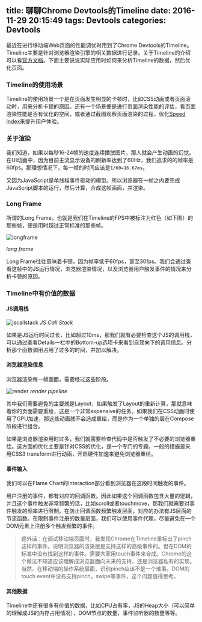 title: 聊聊Chrome Devtools的Timeline
date: 2016-11-29 20:15:49
tags: Devtools
categories: Devtools
---

最近在进行移动端Web页面的性能调优时用到了Chrome Devtools的Timeline。Timeline主要是针对浏览器渲染引擎的相关数据进行记录。关于Timeline的介绍可以看[官方文档](https://developers.google.com/web/tools/chrome-devtools/evaluate-performance/timeline-tool)。下面主要说说实际应用时如何来分析Timeline的数据，然后优化页面。

<!-- more -->

### Timeline的使用场景

Timeline的使用场景一个是在页面发生明显的卡顿时，比如CSS动画或者页面滚动时，用来分析卡顿的原因。还有一个场景便是进行页面渲染性能的评估，看页面渲染性能是否有优化的空间，或者通过截图观察页面渲染的过程，优化[Speed Index](https://sites.google.com/a/webpagetest.org/docs/using-webpagetest/metrics/speed-index)来提升用户体验。

### 关于渲染

我们知道，如果以每秒16-24帧的速度连续播放图片，那人就会产生动画的幻觉。在UI动画中，因为目前主流显示设备的刷新率达到了60Hz，我们追求的的帧率是60fps。那理想情况下，每一帧的时间应该是`1/60=16.67ms`。

又因为JavaScript是单线程事件驱动的模型。所以浏览器在一帧之内要完成JavaScript脚本的运行，然后计算，合成这帧画面，并渲染。

### Long Frame

所谓的Long Frame，也就是我们在Timeline的FPS中被标注为红色（如下图）的那些帧，便是用时超过正常标准的那些帧。

![longframe](https://occc3ev3l.qnssl.com/longframe.png)

*long frame*

Long Frame往往意味着卡顿，因为帧率低于60fps，甚至30fps。我们会通过查看这帧中的JS运行情况，浏览器渲染情况，以及浏览器用户触发事件的情况来分析卡顿的原因。

### Timeline中有价值的数据


#### JS调用栈


![jscallstack](https://occc3ev3l.qnssl.com/jsstack.png)
*JS Call Stack*

如果是JS运行时间过长，比如超过10ms，那我们就有必要检查这个JS的调用栈，可以通过查看Details一栏中的Bottom-up选项卡来看到自顶向下的调用信息。分析那个函数调用占用了过多的时间，并加以解决。



#### 浏览器渲染信息

浏览器渲染每一帧画面，需要经过这些阶段。

![render](https://occc3ev3l.qnssl.com/frame-full.jpg)
*render pipeline*

其中我们需要避免的主要就是Layout，如果触发了Layout的重新计算，那就意味着你的页面需要重绘，这是一个非常expensive的任务。如果我们在CSS动画时使用了GPU加速，那这些动画就不会造成重绘，而是作为一个单独的层在Compose阶段进行组合。

如果是浏览器渲染用时过多，我们就需要检查代码中是否触发了不必要的浏览器重绘。这方面的优化主要是针对CSS的优化，是一个专门的专题。一般的措施是采用CSS3 transform进行动画，开启硬件加速来避免浏览器重绘。

#### 事件输入

我们可以在Flame Chart的Interaction部分看到浏览器在这段时间触发的事件。

用户注册的事件，都有对应的回调函数。因此如果这个回调函数包含大量的逻辑，并且这个事件触发非常频繁的话，比如scroll或者touchmove，那我们就需要对事件触发的频率进行限制。在防止回调函数频繁触发层面，对应的办法有JS层面的节流函数。在限制事件注册的数量层面，我们可以使用事件代理，尽量避免在一个DOM元素上注册多个触发频繁的事件。

> 题外话：在调试移动端页面时，我发现Chrome在Timeline里标出了pinch这样的事件。说明浏览器的渲染层是支持这样的高级事件的。但在DOM的标准中没有找到这样的事件。需要大家用touch事件来合成。Chrome的这个做法不知道应该理解成浏览器面向未来的支持，还是浏览器私有的实现。当然，在移动端的操作系统层面，识别pinch应该不是一个难事。DOM的touch event中没有支持pinch，swipe等事件，这个问题值得思考。


#### 其他数据

Timeline中还有很多有价值的数据，比如CPU占有率，JS的Heap大小（可以简单的理解成JS的内存占用情况），DOM节点的数量，事件监听器的数量等等。
